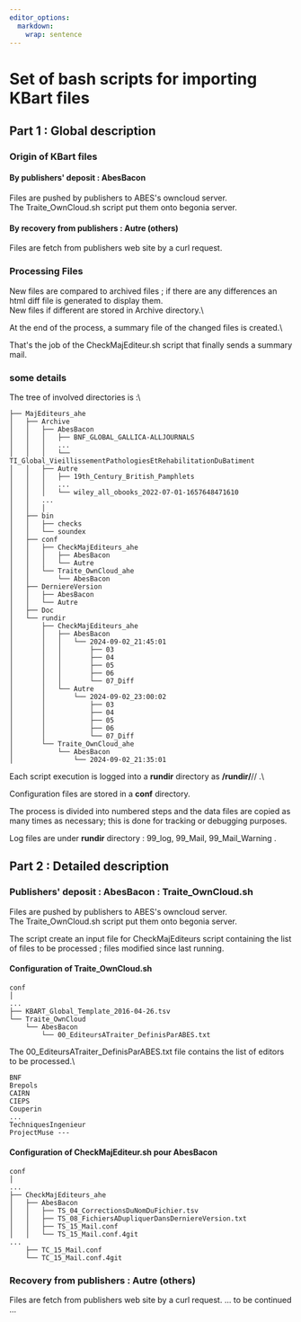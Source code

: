 ```yaml
---
editor_options: 
  markdown: 
    wrap: sentence
---
```


# Set of bash scripts for importing KBart files

## Part 1 : Global description

### Origin of KBart files

#### By publishers' deposit : AbesBacon

Files are pushed by publishers to ABES's owncloud server.\
The Traite_OwnCloud.sh script put them onto begonia server.

#### By recovery from publishers : Autre (others)

Files are fetch from publishers web site by a curl request.

### Processing Files

New files are compared to archived files ; if there are any differences an html diff file is generated to display them.\
New files if different are stored in Archive directory.\

At the end of the process, a summary file of the changed files is created.\

That's the job of the CheckMajEditeur.sh script that finally sends a summary mail.

### some details

The tree of involved directories is :\

```         
├── MajEditeurs_ahe
│   ├── Archive
│   │   ├── AbesBacon
│   │   │   ├── BNF_GLOBAL_GALLICA-ALLJOURNALS
│   │   │   ...
│   │   │   └── TI_Global_VieillissementPathologiesEtRehabilitationDuBatiment
│   │   ├── Autre
│   │   │   ├── 19th_Century_British_Pamphlets
│   │   │   ...
│   │   │   └── wiley_all_obooks_2022-07-01-1657648471610
│   │   ...
│   │   │
│   ├── bin
│   │   ├── checks
│   │   └── soundex
│   ├── conf
│   │   ├── CheckMajEditeurs_ahe
│   │   │   ├── AbesBacon
│   │   │   └── Autre
│   │   └── Traite_OwnCloud_ahe
│   │       └── AbesBacon
│   ├── DerniereVersion
│   │   ├── AbesBacon
│   │   └── Autre
│   ├── Doc
│   └── rundir
│       ├── CheckMajEditeurs_ahe
│       │   ├── AbesBacon
│       │   │   └── 2024-09-02_21:45:01
│       │   │       ├── 03
│       │   │       ├── 04
│       │   │       ├── 05
│       │   │       ├── 06
│       │   │       └── 07_Diff
│       │   └── Autre
│       │       └── 2024-09-02_23:00:02
│       │           ├── 03
│       │           ├── 04
│       │           ├── 05
│       │           ├── 06
│       │           └── 07_Diff
│       └── Traite_OwnCloud_ahe
│           └── AbesBacon
│               └── 2024-09-02_21:35:01
```

Each script execution is logged into a **rundir** directory as **/rundir/**<program name>/<editor>/<running date> .\

Configuration files are stored in a **conf** directory.

The process is divided into numbered steps and the data files are copied as many times as necessary; this is done for tracking or debugging purposes.

Log files are under **rundir** directory : 99_log, 99_Mail, 99_Mail_Warning .

## Part 2 : Detailed description

### Publishers' deposit : AbesBacon : Traite_OwnCloud.sh

Files are pushed by publishers to ABES's owncloud server.\
The Traite_OwnCloud.sh script put them onto begonia server.

The script create an input file for CheckMajEditeurs script containing the list of files to be processed ; files modified since last running.

#### Configuration of Traite_OwnCloud.sh

```         
conf 
│ 
...
├── KBART_Global_Template_2016-04-26.tsv 
└── Traite_OwnCloud 
    └── AbesBacon 
        └── 00_EditeursATraiter_DefinisParABES.txt
```

The 00_EditeursATraiter_DefinisParABES.txt file contains the list of editors to be processed.\

```         
BNF
Brepols
CAIRN
CIEPS
Couperin
...
TechniquesIngenieur
ProjectMuse ---
```
#### Configuration of CheckMajEditeur.sh pour AbesBacon
```
conf 
│ 
...
├── CheckMajEditeurs_ahe
│   ├── AbesBacon
│   │   ├── TS_04_CorrectionsDuNomDuFichier.tsv
│   │   ├── TS_08_FichiersADupliquerDansDerniereVersion.txt
│   │   ├── TS_15_Mail.conf
│   │   └── TS_15_Mail.conf.4git
...
    ├── TC_15_Mail.conf
    └── TC_15_Mail.conf.4git

```
### Recovery from publishers : Autre (others)

Files are fetch from publishers web site by a curl request.
...
to be continued ...
